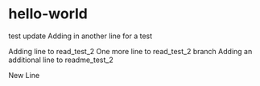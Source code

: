 # hello-world
test
update
Adding in another line for a test

Adding line to read_test_2
One more line to read_test_2 branch
Adding an additional line to readme_test_2

New Line
